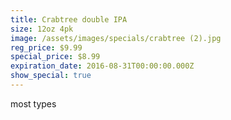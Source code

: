 ```yaml
---
title: Crabtree double IPA
size: 12oz 4pk
image: /assets/images/specials/crabtree (2).jpg
reg_price: $9.99
special_price: $8.99
expiration_date: 2016-08-31T00:00:00.000Z
show_special: true
---
```



most types